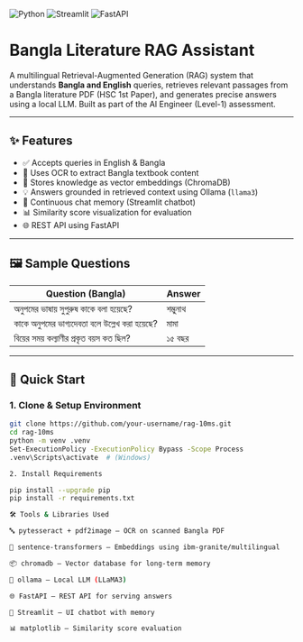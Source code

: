 ![Python](https://img.shields.io/badge/Python-3.10-blue)
![Streamlit](https://img.shields.io/badge/Streamlit-%E2%9A%A1-red)
![FastAPI](https://img.shields.io/badge/API-FastAPI-green)


# Bangla Literature RAG Assistant 

A multilingual Retrieval-Augmented Generation (RAG) system that understands **Bangla and English** queries, retrieves relevant passages from a Bangla literature PDF (HSC 1st Paper), and generates precise answers using a local LLM. Built as part of the AI Engineer (Level-1) assessment.

---

## ✨ Features

- ✅ Accepts queries in English & Bangla
- 📄 Uses OCR to extract Bangla textbook content
- 🔎 Stores knowledge as vector embeddings (ChromaDB)
- 💡 Answers grounded in retrieved context using Ollama (`llama3`)
- 🧠 Continuous chat memory (Streamlit chatbot)
- 📊 Similarity score visualization for evaluation
- 🌐 REST API using FastAPI

---

## 🖼 Sample Questions

| Question (Bangla)                                        | Answer         |
|----------------------------------------------------------|----------------|
| অনুপমের ভাষায় সুপুরুষ কাকে বলা হয়েছে?                   | শম্ভুনাথ       
| কাকে অনুপমের ভাগ্যদেবতা বলে উল্লেখ করা হয়েছে?            | মামা          
| বিয়ের সময় কল্যাণীর প্রকৃত বয়স কত ছিল?                   | ১৫ বছর        

---

## 🚀 Quick Start

### 1. Clone & Setup Environment

```bash
git clone https://github.com/your-username/rag-10ms.git
cd rag-10ms
python -m venv .venv
Set-ExecutionPolicy -ExecutionPolicy Bypass -Scope Process
.venv\Scripts\activate  # (Windows)

2. Install Requirements

pip install --upgrade pip
pip install -r requirements.txt

🛠️ Tools & Libraries Used

🔤 pytesseract + pdf2image — OCR on scanned Bangla PDF

🧠 sentence-transformers — Embeddings using ibm-granite/multilingual

📦 chromadb — Vector database for long-term memory

🔗 ollama — Local LLM (LLaMA3)

🌐 FastAPI — REST API for serving answers

🧪 Streamlit — UI chatbot with memory

📊 matplotlib — Similarity score evaluation
